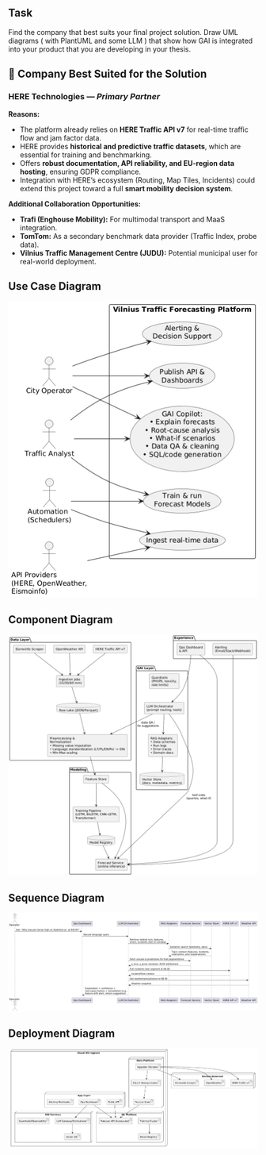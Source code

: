 ## Task

Find the company that best suits your final project solution. Draw UML diagrams ( with PlantUML and some LLM ) that show how GAI is integrated into your product that you are developing in your thesis.

## 🏢 Company Best Suited for the Solution

### **HERE Technologies** — *Primary Partner*

**Reasons:**
- The platform already relies on **HERE Traffic API v7** for real-time traffic flow and jam factor data.
- HERE provides **historical and predictive traffic datasets**, which are essential for training and benchmarking.
- Offers **robust documentation, API reliability, and EU-region data hosting**, ensuring GDPR compliance.
- Integration with HERE’s ecosystem (Routing, Map Tiles, Incidents) could extend this project toward a full **smart mobility decision system**.

**Additional Collaboration Opportunities:**
- **Trafi (Enghouse Mobility):** For multimodal transport and MaaS integration.
- **TomTom:** As a secondary benchmark data provider (Traffic Index, probe data).
- **Vilnius Traffic Management Centre (JUDU):** Potential municipal user for real-world deployment.

## Use Case Diagram
![Use Case Diagram](use_case.png)
## Component Diagram
![Component Diagram](component.png)
## Sequence Diagram
![Sequence Diagram](sequence.png)
## Deployment Diagram
![Deployment Diagram](deployment.png)
